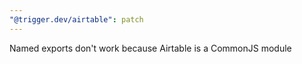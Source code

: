```yaml
---
"@trigger.dev/airtable": patch
---
```


Named exports don't work because Airtable is a CommonJS module
